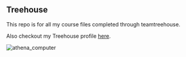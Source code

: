 ## Treehouse

This repo is for all my course files completed through teamtreehouse.

Also checkout my Treehouse profile [here](https://teamtreehouse.com/justinmolyneaux).

![athena_computer](https://cloud.githubusercontent.com/assets/6505116/18798719/b19f2326-8188-11e6-9a8e-eaccb6e2476f.jpg)

